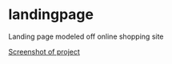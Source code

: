 # landingpage
Landing page modeled off online shopping site

[Screenshot of project](/screenshot.png)